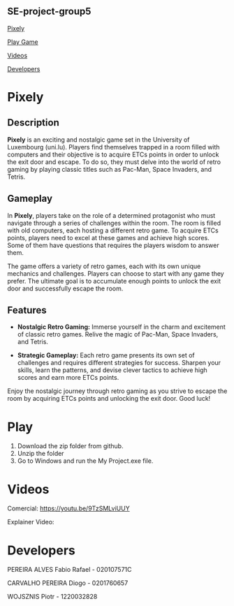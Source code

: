 ## SE-project-group5
[Pixely](#Pixely)

[Play Game](#Play)

[Videos](#Videos)

[Developers](#Developers)

# Pixely 

## Description

**Pixely** is an exciting and nostalgic game set in the University of Luxembourg (uni.lu). Players find themselves trapped in a room filled with computers and their objective is to acquire ETCs points in order to unlock the exit door and escape. To do so, they must delve into the world of retro gaming by playing classic titles such as Pac-Man, Space Invaders, and Tetris. 

## Gameplay

In **Pixely**, players take on the role of a determined protagonist who must navigate through a series of challenges within the room. The room is filled with old computers, each hosting a different retro game. To acquire ETCs points, players need to excel at these games and achieve high scores. Some of them have questions that requires the players wisdom to answer them.

The game offers a variety of retro games, each with its own unique mechanics and challenges. Players can choose to start with any game they prefer. The ultimate goal is to accumulate enough points to unlock the exit door and successfully escape the room.

## Features

- **Nostalgic Retro Gaming:** Immerse yourself in the charm and excitement of classic retro games. Relive the magic of Pac-Man, Space Invaders, and Tetris.
    
- **Strategic Gameplay:** Each retro game presents its own set of challenges and requires different strategies for success. Sharpen your skills, learn the patterns, and devise clever tactics to achieve high scores and earn more ETCs points.    

Enjoy the nostalgic journey through retro gaming as you strive to escape the room by acquiring ETCs points and unlocking the exit door. Good luck!

# Play
1. Download the zip folder from github.
2. Unzip the folder
3. Go to Windows and run the My Project.exe file. 

# Videos
Comercial: https://youtu.be/9TzSMLviUUY

Explainer Video:

# Developers
PEREIRA ALVES Fabio Rafael - 020107571C

CARVALHO PEREIRA Diogo - 0201760657

WOJSZNIS Piotr - 1220032828
